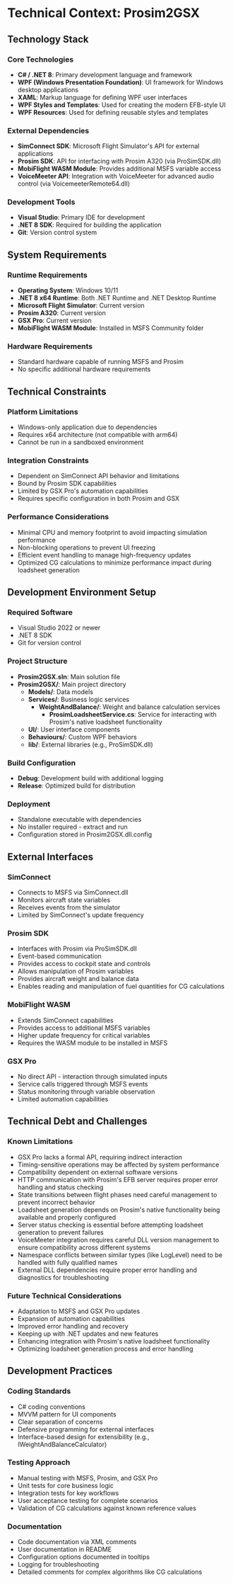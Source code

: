 # Technical Context: Prosim2GSX

## Technology Stack

### Core Technologies
- **C# / .NET 8**: Primary development language and framework
- **WPF (Windows Presentation Foundation)**: UI framework for Windows desktop applications
- **XAML**: Markup language for defining WPF user interfaces
- **WPF Styles and Templates**: Used for creating the modern EFB-style UI
- **WPF Resources**: Used for defining reusable styles and templates

### External Dependencies
- **SimConnect SDK**: Microsoft Flight Simulator's API for external applications
- **Prosim SDK**: API for interfacing with Prosim A320 (via ProSimSDK.dll)
- **MobiFlight WASM Module**: Provides additional MSFS variable access
- **VoiceMeeter API**: Integration with VoiceMeeter for advanced audio control (via VoicemeeterRemote64.dll)

### Development Tools
- **Visual Studio**: Primary IDE for development
- **.NET 8 SDK**: Required for building the application
- **Git**: Version control system

## System Requirements

### Runtime Requirements
- **Operating System**: Windows 10/11
- **.NET 8 x64 Runtime**: Both .NET Runtime and .NET Desktop Runtime
- **Microsoft Flight Simulator**: Current version
- **Prosim A320**: Current version
- **GSX Pro**: Current version
- **MobiFlight WASM Module**: Installed in MSFS Community folder

### Hardware Requirements
- Standard hardware capable of running MSFS and Prosim
- No specific additional hardware requirements

## Technical Constraints

### Platform Limitations
- Windows-only application due to dependencies
- Requires x64 architecture (not compatible with arm64)
- Cannot be run in a sandboxed environment

### Integration Constraints
- Dependent on SimConnect API behavior and limitations
- Bound by Prosim SDK capabilities
- Limited by GSX Pro's automation capabilities
- Requires specific configuration in both Prosim and GSX

### Performance Considerations
- Minimal CPU and memory footprint to avoid impacting simulation performance
- Non-blocking operations to prevent UI freezing
- Efficient event handling to manage high-frequency updates
- Optimized CG calculations to minimize performance impact during loadsheet generation

## Development Environment Setup

### Required Software
- Visual Studio 2022 or newer
- .NET 8 SDK
- Git for version control

### Project Structure
- **Prosim2GSX.sln**: Main solution file
- **Prosim2GSX/**: Main project directory
  - **Models/**: Data models
  - **Services/**: Business logic services
    - **WeightAndBalance/**: Weight and balance calculation services
      - **ProsimLoadsheetService.cs**: Service for interacting with Prosim's native loadsheet functionality
  - **UI/**: User interface components
  - **Behaviours/**: Custom WPF behaviors
  - **lib/**: External libraries (e.g., ProSimSDK.dll)

### Build Configuration
- **Debug**: Development build with additional logging
- **Release**: Optimized build for distribution

### Deployment
- Standalone executable with dependencies
- No installer required - extract and run
- Configuration stored in Prosim2GSX.dll.config

## External Interfaces

### SimConnect
- Connects to MSFS via SimConnect.dll
- Monitors aircraft state variables
- Receives events from the simulator
- Limited by SimConnect's update frequency

### Prosim SDK
- Interfaces with Prosim via ProSimSDK.dll
- Event-based communication
- Provides access to cockpit state and controls
- Allows manipulation of Prosim variables
- Provides aircraft weight and balance data
- Enables reading and manipulation of fuel quantities for CG calculations

### MobiFlight WASM
- Extends SimConnect capabilities
- Provides access to additional MSFS variables
- Higher update frequency for critical variables
- Requires the WASM module to be installed in MSFS

### GSX Pro
- No direct API - interaction through simulated inputs
- Service calls triggered through MSFS events
- Status monitoring through variable observation
- Limited automation capabilities

## Technical Debt and Challenges

### Known Limitations
- GSX Pro lacks a formal API, requiring indirect interaction
- Timing-sensitive operations may be affected by system performance
- Compatibility dependent on external software versions
- HTTP communication with Prosim's EFB server requires proper error handling and status checking
- State transitions between flight phases need careful management to prevent incorrect behavior
- Loadsheet generation depends on Prosim's native functionality being available and properly configured
- Server status checking is essential before attempting loadsheet generation to prevent failures
- VoiceMeeter integration requires careful DLL version management to ensure compatibility across different systems
- Namespace conflicts between similar types (like LogLevel) need to be handled with fully qualified names
- External DLL dependencies require proper error handling and diagnostics for troubleshooting

### Future Technical Considerations
- Adaptation to MSFS and GSX Pro updates
- Expansion of automation capabilities
- Improved error handling and recovery
- Keeping up with .NET updates and new features
- Enhancing integration with Prosim's native loadsheet functionality
- Optimizing loadsheet generation process and error handling

## Development Practices

### Coding Standards
- C# coding conventions
- MVVM pattern for UI components
- Clear separation of concerns
- Defensive programming for external interfaces
- Interface-based design for extensibility (e.g., IWeightAndBalanceCalculator)

### Testing Approach
- Manual testing with MSFS, Prosim, and GSX Pro
- Unit tests for core business logic
- Integration tests for key workflows
- User acceptance testing for complete scenarios
- Validation of CG calculations against known reference values

### Documentation
- Code documentation via XML comments
- User documentation in README
- Configuration options documented in tooltips
- Logging for troubleshooting
- Detailed comments for complex algorithms like CG calculations
